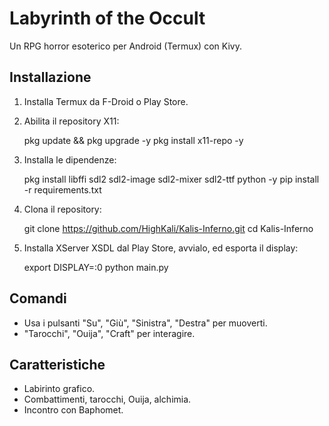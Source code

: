 # Labyrinth of the Occult
Un RPG horror esoterico per Android (Termux) con Kivy.

## Installazione
1. Installa Termux da F-Droid o Play Store.
2. Abilita il repository X11:



   pkg update && pkg upgrade -y
   pkg install x11-repo -y


3. Installa le dipendenze:



   pkg install libffi sdl2 sdl2-image sdl2-mixer sdl2-ttf python -y
   pip install -r requirements.txt


4. Clona il repository:



   git clone https://github.com/HighKali/Kalis-Inferno.git
   cd Kalis-Inferno


5. Installa XServer XSDL dal Play Store, avvialo, ed esporta il display:



   export DISPLAY=:0
   python main.py


## Comandi
- Usa i pulsanti "Su", "Giù", "Sinistra", "Destra" per muoverti.
- "Tarocchi", "Ouija", "Craft" per interagire.

## Caratteristiche
- Labirinto grafico.
- Combattimenti, tarocchi, Ouija, alchimia.
- Incontro con Baphomet.


